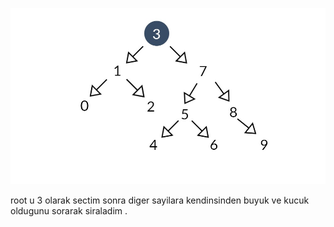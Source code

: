 ![odevin resimi](a63fdfd9-830b-4e0a-9a59-11dae053aa35.JPG)

root u 3 olarak sectim sonra  diger sayilara kendinsinden buyuk ve kucuk oldugunu sorarak siraladim .
